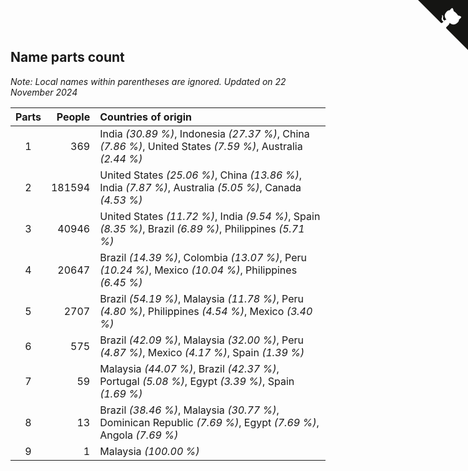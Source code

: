 ## Name parts count

*Note: Local names within parentheses are ignored.*
*Updated on 22 November 2024*

| Parts | People | Countries of origin |
| :--: | ---: | :--- |
| 1 | 369 | India *(30.89 %)*, Indonesia *(27.37 %)*, China *(7.86 %)*, United States *(7.59 %)*, Australia *(2.44 %)* |
| 2 | 181594 | United States *(25.06 %)*, China *(13.86 %)*, India *(7.87 %)*, Australia *(5.05 %)*, Canada *(4.53 %)* |
| 3 | 40946 | United States *(11.72 %)*, India *(9.54 %)*, Spain *(8.35 %)*, Brazil *(6.89 %)*, Philippines *(5.71 %)* |
| 4 | 20647 | Brazil *(14.39 %)*, Colombia *(13.07 %)*, Peru *(10.24 %)*, Mexico *(10.04 %)*, Philippines *(6.45 %)* |
| 5 | 2707 | Brazil *(54.19 %)*, Malaysia *(11.78 %)*, Peru *(4.80 %)*, Philippines *(4.54 %)*, Mexico *(3.40 %)* |
| 6 | 575 | Brazil *(42.09 %)*, Malaysia *(32.00 %)*, Peru *(4.87 %)*, Mexico *(4.17 %)*, Spain *(1.39 %)* |
| 7 | 59 | Malaysia *(44.07 %)*, Brazil *(42.37 %)*, Portugal *(5.08 %)*, Egypt *(3.39 %)*, Spain *(1.69 %)* |
| 8 | 13 | Brazil *(38.46 %)*, Malaysia *(30.77 %)*, Dominican Republic *(7.69 %)*, Egypt *(7.69 %)*, Angola *(7.69 %)* |
| 9 | 1 | Malaysia *(100.00 %)* |


<a href="https://github.com/jonatanklosko/wca_statistics" class="github-corner" aria-label="View source on Github"><svg width="80" height="80" viewBox="0 0 250 250" style="fill:#151513; color:#fff; position: absolute; top: 0; border: 0; right: 0;" aria-hidden="true"><path d="M0,0 L115,115 L130,115 L142,142 L250,250 L250,0 Z"></path><path d="M128.3,109.0 C113.8,99.7 119.0,89.6 119.0,89.6 C122.0,82.7 120.5,78.6 120.5,78.6 C119.2,72.0 123.4,76.3 123.4,76.3 C127.3,80.9 125.5,87.3 125.5,87.3 C122.9,97.6 130.6,101.9 134.4,103.2" fill="currentColor" style="transform-origin: 130px 106px;" class="octo-arm"></path><path d="M115.0,115.0 C114.9,115.1 118.7,116.5 119.8,115.4 L133.7,101.6 C136.9,99.2 139.9,98.4 142.2,98.6 C133.8,88.0 127.5,74.4 143.8,58.0 C148.5,53.4 154.0,51.2 159.7,51.0 C160.3,49.4 163.2,43.6 171.4,40.1 C171.4,40.1 176.1,42.5 178.8,56.2 C183.1,58.6 187.2,61.8 190.9,65.4 C194.5,69.0 197.7,73.2 200.1,77.6 C213.8,80.2 216.3,84.9 216.3,84.9 C212.7,93.1 206.9,96.0 205.4,96.6 C205.1,102.4 203.0,107.8 198.3,112.5 C181.9,128.9 168.3,122.5 157.7,114.1 C157.9,116.9 156.7,120.9 152.7,124.9 L141.0,136.5 C139.8,137.7 141.6,141.9 141.8,141.8 Z" fill="currentColor" class="octo-body"></path></svg></a><style>.github-corner:hover .octo-arm{animation:octocat-wave 560ms ease-in-out}@keyframes octocat-wave{0%,100%{transform:rotate(0)}20%,60%{transform:rotate(-25deg)}40%,80%{transform:rotate(10deg)}}@media (max-width:500px){.github-corner:hover .octo-arm{animation:none}.github-corner .octo-arm{animation:octocat-wave 560ms ease-in-out}}</style>
